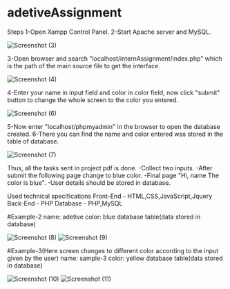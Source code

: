 # adetiveAssignment
Steps
1-Open Xampp Control Panel.
2-Start Apache server and MySQL.

![Screenshot (3)](https://user-images.githubusercontent.com/114418446/197264163-b84a4c91-93b7-4287-b376-c9e7d31aeaac.png)

3-Open browser and search "localhost/internAssignment/index.php" which is the path of the main source file to get the interface.

![Screenshot (4)](https://user-images.githubusercontent.com/114418446/197268817-a97def49-292a-41f3-8a2e-f093f156761f.png)

4-Enter your name in input field and color in color field, now click "submit" button to change the whole screen to the color you entered.

![Screenshot (6)](https://user-images.githubusercontent.com/114418446/197265341-6daf1a1e-e259-45a8-a790-a24a6b694a28.png)

5-Now enter "localhost/phpmyadmin" in the browser to open the database created.
6-There you can find the name and color entered was stored in the table of database.

![Screenshot (7)](https://user-images.githubusercontent.com/114418446/197266045-7963f9b4-50f6-4509-9ad2-82af98eedeab.png)

Thus, all the tasks sent in project pdf is done.
-Collect two inputs.
-After submit the following page change to blue color.
-Final page "Hi, name The color is blue".
-User details should be stored in database.

Used technical specifications
Front-End - HTML,CSS,JavaScript,Jquery
Back-End - PHP
Database - PHP,MySQL

#Example-2
name: adetive
color: blue
database table(data stored in database)

![Screenshot (8)](https://user-images.githubusercontent.com/114418446/197267576-75a1e0cc-3a69-40cc-9b4d-d5f15c272c80.png)
![Screenshot (9)](https://user-images.githubusercontent.com/114418446/197267643-08e699e9-3c09-46d9-b59b-21e80abd1f45.png)

#Example-3(Here screen changes to different color according to the input given by the user)
name: sample-3
color: yellow
database table(data stored in database)

![Screenshot (10)](https://user-images.githubusercontent.com/114418446/197267718-2970f827-20ae-48f8-b9e9-a3269c09fe40.png)
![Screenshot (11)](https://user-images.githubusercontent.com/114418446/197267764-2ad1d048-8986-4464-83dd-11f24c2ce3f4.png)

